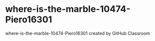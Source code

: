 # where-is-the-marble-10474-Piero16301
where-is-the-marble-10474-Piero16301 created by GitHub Classroom
